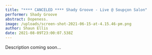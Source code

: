 ```yaml
---
title: "**** CANCELED **** Shady Groove - Live @ Soupçon Salon"
performer: Shady Groove
abstract: Dopeness.
image: /uploads/screen-shot-2021-06-15-at-4.15.46-pm.png
author: Shaun Ellis
date: 2021-08-09T23:00:07.538Z
---
```

Description coming soon... 